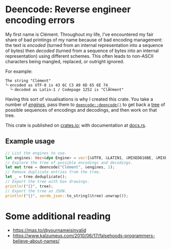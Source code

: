 # Deencode: Reverse engineer encoding errors

My first name is Clément. Throughout my life, I've encountered my fair share of
bad printings of my name because of bad encoding management: the text is
_encoded_ (turned from an internal representation into a sequence of bytes) then
_decoded_ (turned from a sequence of bytes into an internal representation)
using different schemes. This often leads to non-ASCII characters being mangled,
replaced, or outright ignored.

For example:
```
The string "Clément"
└╴encoded as UTF-8 is 43 6C C3 A9 6D 65 6E 74
  └╴decoded as Latin-1 / Codepage 1252 is "ClÃ©ment"
```

Having this sort of visualisations is why I created this crate. You take a
number of
[_engines_](https://docs.rs/deencode/latest/deencode/engine/trait.Engine.html#implementors),
pass them to
[`deencode::deencode()`](https://docs.rs/deencode/latest/deencode/fn.deencode.html)
to get back a
[tree](https://docs.rs/deencode/latest/deencode/deencodetree/struct.DeencodeTree.html)
of possible sequences of encodings and decodings, and then work on that tree.

This crate is published on [crates.io](https://crates.io/crates/deencode); with
documentation at [docs.rs](https://docs.rs/deencode/latest/deencode/).

## Example usage

```rust
// List the engines to use.
let engines: Vec<&dyn Engine> = vec![&UTF8, &LATIN1, &MIXED816BE, &MIXED816LE, &UTF7];
// Explore the tree of possible encodings and decodings.
let mut tree = deencode("Clément", &engines, 1);
// Remove duplicate entries from the tree.
let _ = tree.deduplicate();
// Export the tree with box drawings.
println!("{}", tree);
// Export the tree as JSON.
println!("{}", serde_json::to_string(&tree).unwrap());
```

# Some additional reading
* https://mas.to/@yournameisinvalid
* https://www.kalzumeus.com/2010/06/17/falsehoods-programmers-believe-about-names/
